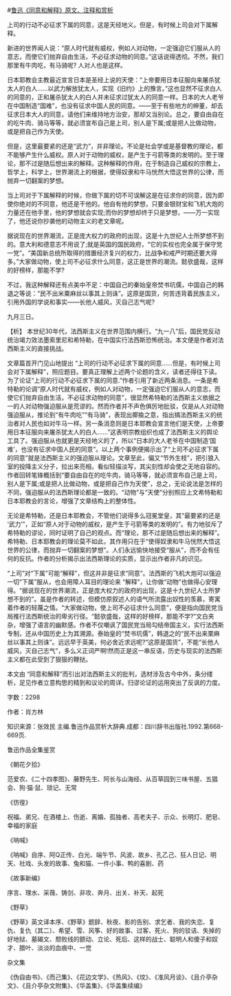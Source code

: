 #[鲁迅《同意和解释》原文、注释和赏析](https://www.vrrw.net/wx/9701.html)

上司的行动不必征求下属的同意，这是天经地义。但是，有时候上司会对下属解释。

新进的世界闻人说：“原人时代就有威权，例如人对动物，一定强迫它们服从人的意志，而使它们抛弃自由生活，不必征求动物的同意。”这话说得透彻。不然，我们那里有牛肉吃，有马骑呢? 人对人也是这样。

日本耶教会主教最近宣言日本是圣经上说的天使：“上帝要用日本征服向来屠杀犹太人的白人……以武力解放犹太人，实现《旧约》上的豫言。”这也显然不征求白人的同意的，正和屠杀犹太人的白人并未征求过犹太人的同意一样。日本的大人老爷在中国制造“国难”，也没有征求中国人民的同意。——至于有些地方的绅董，却去征求日本大人的同意，请他们来维持地方治安，那却又当别论。总之，要自由自在的吃牛肉、骑马等等，就必须宣布自己是上司，别人是下属;或是把人比做动物，或是把自己作为天使。

但是，这里最要紧的还是“武力”，并非理论。不论是社会学或是基督教的理论，都不能够产生什么威权。原人对于动物的威权，是产生于弓箭等类的发明的。至于理论，那不过是随后想出来的解释。这种解释的作用，在于制造自己威权的宗教上，哲学上，科学上，世界潮流上的根据，使得奴隶和牛马恍然大悟这世界的公律，而抛弃一切翻案的梦想。

当上司对于下属解释的时候，你做下属的切不可误解这是在征求你的同意，因为即使你绝对的不同意，他还是干他的。他自有他的梦想，只要金银财宝和飞机大炮的力量还在他手里，他的梦想就会实现;而你的梦想却终于只是梦想，——万一实现了，他还说你抄袭他的动物主义的老文章呢。

据说现在的世界潮流，正是庞大权力的政府的出现，这是十九世纪人士所梦想不到的。意大利和德意志不用说了;就是英国的国民政府，“它的实权也完全属于保守党一党”。“美国新总统所取得的措置经济复兴的权力，比战争和戒严时期还要大得多。”大家做动物，使上司不必征求什么同意，这正是世界的潮流。懿欤盛哉，这样的好榜样，那能不学?

不过，我这种解释还有点美中不足：中国自己的秦始皇帝焚书坑儒，中国自己的韩退之等说：“民不出米粟麻丝以事其上则诛”。这原是国货，何苦违背着民族主义，引用外国的学说和事实——长他人威风，灭自己志气呢?

九月三日。



【析】 本世纪30年代，法西斯主义在世界范围内横行。“九一八”后，国民党反动统治竭力效法墨索里尼和希特勒，在中国实行法西斯恐怖统治。本文便是作者对法西斯主义的直接挑战。

文章篇首开门见山地提出 “上司的行动不必征求下属的同意……但是，有时候上司会对下属解释”，照应题目。要真正理解上述两个论题的含义，读者还得往下读。为了论证“上司的行动不必征求下属的同意.”作者引用了新近两条消息。一条是希特勒的论调“原人时代就有威权，例如人对动物，一定强迫它们服从人的意志，而使它们抛弃自由生活，不必征求动物的同意”，很显然希特勒的法西斯主义依据之一的人对动物强迫服从是荒谬的。然而作者并不声色俱厉地批驳，仅是从人对动物强迫服从，推论到“有牛肉吃”“有马骑”，表现出揶揄之意，指出搞法西斯主义的统治者对人民也如对牛马一样。另一条消息则是日本耶教会宣言他们是天使，上帝要用日本征服向来屠杀犹太人的白人……”这表明宗教组织也成了法西斯主义的舆论工具了。强迫服从也就更是天经地义的了，所以“日本的大人老爷在中国制造‘国难’，也没有征求中国人民的同意”。以上两个事例便揭示出了“上司不必征求下属的同意”就是法西斯主义的强迫服从理论。文章至此，偏又“节外生枝”，把引狼入室的投降主义分子，拉出来亮相，看似轻描淡写，其尖刻性却会使之无地自容的。作者回转笔锋概括到“要自由自在的吃牛肉，骑马等等，就必须宣布自己是上司，别人是下属;或是把人比做动物，或是把自己作为天使”，总之，无论说法是怎样的不同，强迫服从的法西斯理论都是一致的。“动物”与“天使”分别照应上文希特勒和日本耶教会的言论，增强了文章结构上的整体性。

无论是希特勒，还是日本耶教会，不管他们说得多么冠冕堂皇，其“最要紧的还是 ‘武力’”，正如“原人对于动物的威权，是产生于弓箭等类的发明的”。有力地驳斥了希特勒的谬论，同时证明了自己的观点。而“理论，那不过是随后想出来的解释”。希特勒、日本耶教会的理论莫不如此，其作用只在于“使得奴隶和牛马恍然大悟这世界的公律，而抛弃一切翻案的梦想”。人们永远愉快地接受“服从”，而不会有任何的反抗。作者的分析揭示出法西斯理论的实质，显示出作者非凡的识见。

“上司”对“下属”可能“解释”，但这并非是征求“同意”。法西斯的飞机大炮可以强迫一切“下属”服从，也会用障人耳目的理论来 “解释”，让你做“动物”也做得心安理得。“据说现在的世界潮流，正是庞大权力的政府的出现，这是十九世纪人士所梦想不到的”。虽是作者的转述，但模仿原叙述人的语气所流露出奴性的羡慕，寄寓着作者的轻蔑之情。“大家做动物，使上司不必征求什么同意”，便是指向国民党当局推行法西斯统治的卑劣行径。“懿欤盛哉，这样的好榜样，那能不学?”文白夹杂，增强了语言的幽默感。作者不仅嘲讽了国民党当局勾结帝国主义，实行法西斯专制，还从中国历史上为其溯源。泰始皇的“焚书坑儒”，韩退之的“民不出来栗麻丝以事其上则诛”。远远早于英美，何必舍近求远呢?“这原是国货”，不能“长他人威风，灭自己志气”，多么义正词严啊!然而正是这一串反语，历史与现实的法西斯主义都在此受到了狠狠的鞭挞。

本文由 “同意和解释”而引出对法西斯主义的批判，选材涉及古今中外，条分缕析，足见作者立意构思的精到和议论的周详。归谬论证的运用突出了反讽的力度。

字数：2298

作者：肖方林

知识来源：张效民 主编.鲁迅作品赏析大辞典.成都：四川辞书出版社.1992.第668-669页.

鲁迅作品全集鉴赏

《朝花夕拾》

范爱农、《二十四孝图》、藤野先生、阿长与山海经、从百草园到三味书屋、五猖会、狗·猫·鼠、琐记、无常

《仿徨》

祝福、弟兄、在酒楼上、伤逝、离婚、孤独者、高老夫子、示众、长明灯、肥皂、幸福的家庭

《呐喊》

《呐喊》自序、阿Q正传、白光、端午节、风波、故乡、孔乙己、狂人日记、明天、社戏、头发的故事、兔和猫、一件小事、鸭的喜剧、药

《故事新编》

序言、理水、采薇、铸剑、非攻、奔月、出关、补天、起死

《野草》

《野草》英文译本序、《野草》题辞、秋夜、影的告别、求乞者、我的失恋、复仇、复仇〔其二〕、希望、雪、风筝、好的故事、过客、死火、狗的驳诘、失掉的好地狱、墓碣文、颓败线的颤动、立论、死后、这样的战士、聪明人和傻子和奴才、腊叶、淡淡的血痕中、一觉

杂文集

《伪自由书》、《而己集》、《花边文学》、《热风》、《坟》、《准风月谈》、《且介亭杂文》、《且介亭杂文附集》、《华盖集》、《华盖集续编》

